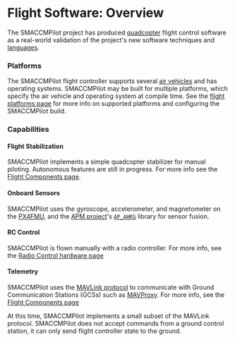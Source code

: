 # Flight Software: Overview

The SMACCMPilot project has produced [quadcopter][] flight control software as a
real-world validation of the project's new software techniques and [languages][].

[quadcopter]: http://en.wikipedia.org/wiki/Quadcopter
[languages]: ../languages/

### Platforms

The SMACCMPilot flight controller supports several [air vehicles][] and has
operating systems. SMACCMPilot may be built for multiple platforms, which
specify the air vehicle and operating system at compile time. See the [flight
platforms page][] for more info on supported platforms and configuring the
SMACCMPilot build.

[air vehicles]: ../hardware/airvehicle-overview.html
[flight platforms page]: flight-platforms.html

### Capabilities

#### Flight Stabilization

SMACCMPilot implements a simple quadcopter stabilizer for manual piloting.
Autonomous features are still in progress. For more info see the [Flight
Components page][flight-components].

[flight-components]: flight-components.html

#### Onboard Sensors

SMACCMPilot uses the gyroscope, accelerometer, and magnetometer on the
[PX4FMU][px4fmu], and the [APM project][apm]'s  [`AP_AHRS`][ap-ahrs] library
for sensor fusion.

[apm]: flight-apm.html
[px4fmu]: ../hardware/flightcontroller.html
[ap-ahrs]: http://github.com/GaloisInc/ardupilot/tree/master/libraries/AP_AHRS

#### RC Control

SMACCMPilot is flown manually with a radio controller. For more info, see the
[Radio Control hardware page][rc]

[rc]: ../hardware/rc-controller.html

#### Telemetry

SMACCMPilot uses the [MAVLink protocol][mavlink] to communicate with Ground
Communication Stations (GCSs) such as [MAVProxy][]. For more info, see
the [Flight Components page][flight-components]

At this time, SMACCMPilot implements a small subset of the MAVLink protocol.
SMACCMPilot does not accept commands from a ground control station, it can only
send flight controller state to the ground.

[MAVProxy]: http://qgroundcontrol.org/mavlink/mavproxy_startpage
[mavlink]: http://qgroundcontrol.org/mavlink/start
